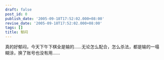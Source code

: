 ```yaml
---
draft: false
post_id: 0
publish_date: '2005-09-18T17:52:02.000+08:00'
revise_date: '2005-09-18T17:52:02.000+08:00'
tags: []
title: 郁闷
---
```


真的好郁闷，今天下午下棋全是输的……无论怎么配合，怎么杀法，都是输的一塌糊涂，换了账号也没有用……
